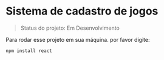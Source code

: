 <h1>Sistema de cadastro de jogos</h1>

> Status do projeto: Em Desenvolvimento

Para rodar esse projeto em sua máquina. por favor digite:

```
npm install react
```

